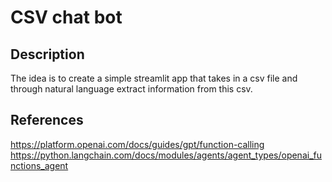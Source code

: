 # CSV chat bot

## Description
The idea is to create a simple streamlit app that takes in a csv file and through natural language extract information from this csv.

## References
https://platform.openai.com/docs/guides/gpt/function-calling  
https://python.langchain.com/docs/modules/agents/agent_types/openai_functions_agent
